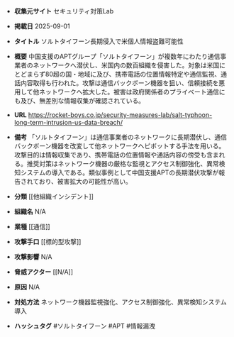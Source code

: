 - **収集元サイト**
セキュリティ対策Lab

- **掲載日**
2025-09-01

- **タイトル**
ソルトタイフーン長期侵入で米個人情報盗難可能性

- **概要**
中国支援のAPTグループ「ソルトタイフーン」が複数年にわたり通信事業者のネットワークへ潜伏し、米国内の数百組織を侵害した。対象は米国にとどまらず80超の国・地域に及び、携帯電話の位置情報特定や通信監視、通話内容取得も行われた。攻撃は通信バックボーン機器を狙い、信頼接続を悪用して他ネットワークへ拡大した。被害は政府関係者のプライベート通信にも及び、無差別な情報収集が確認されている。

- **URL**
https://rocket-boys.co.jp/security-measures-lab/salt-typhoon-long-term-intrusion-us-data-breach/

- **備考**
「ソルトタイフーン」は通信事業者のネットワークに長期潜伏し、通信バックボーン機器を改変して他ネットワークへピボットする手法を用いる。攻撃目的は情報収集であり、携帯電話の位置情報や通話内容の傍受も含まれる。推奨対策はネットワーク機器の厳格な監視とアクセス制御強化、異常検知システムの導入である。類似事例として中国支援APTの長期潜伏攻撃が報告されており、被害拡大の可能性が高い。

- **分類**
[[他組織インシデント]]

- **組織名**
N/A

- **業種**
[[通信]]

- **攻撃手口**
[[標的型攻撃]]

- **攻撃影響**
N/A

- **脅威アクター**
[[N/A]]

- **原因**
N/A

- **対処方法**
ネットワーク機器監視強化、アクセス制御強化、異常検知システム導入

- **ハッシュタグ**
#ソルトタイフーン #APT #情報漏洩
